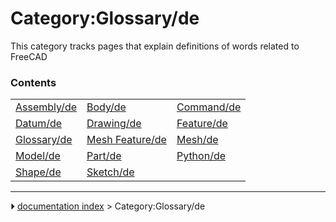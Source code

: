 # Category:Glossary/de
This category tracks pages that explain definitions of words related to FreeCAD

### Contents

|     |     |     |
| --- | --- | --- |
| [Assembly/de](Assembly/de.md) | [Body/de](Body/de.md) | [Command/de](Command/de.md) |
| [Datum/de](Datum/de.md) | [Drawing/de](Drawing/de.md) | [Feature/de](Feature/de.md) |
| [Glossary/de](Glossary/de.md) | [Mesh Feature/de](Mesh_Feature/de.md) | [Mesh/de](Mesh/de.md) |
| [Model/de](Model/de.md) | [Part/de](Part/de.md) | [Python/de](Python/de.md) |
| [Shape/de](Shape/de.md) | [Sketch/de](Sketch/de.md) |



---
⏵ [documentation index](../README.md) > Category:Glossary/de
